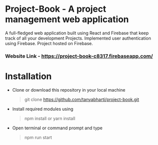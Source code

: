 # Project-Book - A project management web application 
A full-fledged web application built using React and Firebase that keep track of all your development Projects. Implemented user authentication using Firebase. Project hosted on Firebase.

### Website Link - https://project-book-c8317.firebaseapp.com/

# Installation
- Clone or download this repository in your local machine
  >  git clone https://github.com/tanyabharti/project-book.git

- Install required modules using
  > npm install or yarn install

- Open terminal or command prompt and type
  >  npm run start
